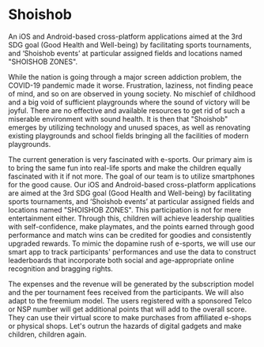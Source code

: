 # Shoishob

An iOS and Android-based cross-platform applications aimed at the 3rd SDG goal (Good Health and Well-being) by facilitating sports tournaments, and ‘Shoishob events’ at particular assigned fields and locations named "SHOISHOB ZONES".


While the nation is going through a major screen addiction problem, the COVID-19 pandemic made it worse. Frustration, laziness, not finding peace of mind, and so on are observed in young society. No mischief of childhood and a big void of sufficient playgrounds where the sound of victory will be joyful. There are no effective and available resources to get rid of such a miserable environment with sound health. It is then that "Shoishob" emerges by utilizing technology and unused spaces, as well as renovating existing playgrounds and school fields bringing all the facilities of modern playgrounds.

The current generation is very fascinated with e-sports. Our primary aim is to bring the same fun into real-life sports and make the children equally fascinated with it if not more. The goal of our team is to utilize smartphones for the good cause. Our iOS and Android-based cross-platform applications are aimed at the 3rd SDG goal (Good Health and Well-being) by facilitating sports tournaments, and ‘Shoishob events’ at particular assigned fields and locations named "SHOISHOB ZONES". This participation is not for mere entertainment either. Through this, children will achieve leadership qualities with self-confidence, make playmates, and the points earned through good performance and match wins can be credited for goodies and consistently upgraded rewards. To mimic the dopamine rush of e-sports, we will use our smart app to track participants' performances and use the data to construct leaderboards that incorporate both social and age-appropriate online recognition and bragging rights.

The expenses and the revenue will be generated by the subscription model and the per tournament fees received from the participants. We will also adapt to the freemium model. The users registered with a sponsored Telco or NSP number will get additional points that will add to the overall score. They can use their virtual score to make purchases from affiliated e-shops or physical shops. Let's outrun the hazards of digital gadgets and make children, children again.
